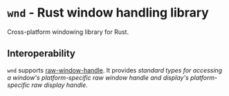 # `wnd` - Rust window handling library

Cross-platform windowing library for Rust.

## Interoperability

`wnd` supports [raw-window-handle](https://github.com/rust-windowing/raw-window-handle). It provides *standard types for accessing a window's platform-specific raw window handle and display's platform-specific raw display handle*.
